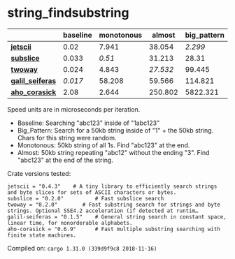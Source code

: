 # string_findsubstring
| | baseline | monotonous | almost | big_pattern |
| --- | --- | --- | --- | --- |
| **[jetscii](https://crates.io/crates/jetscii)** | 0.02 | 7.941 | 38.054 | *2.299* |
| **[subslice](https://crates.io/crates/subslice)** | 0.033 | *0.51* | 31.213 | 28.31 |
| **[twoway](https://crates.io/crates/twoway)** | 0.024 | 4.843 | *27.532* | 99.445 |
| **[galil_seiferas](https://crates.io/crates/galil_seiferas)** | *0.017* | 58.208 | 59.566 | 114.821 |
| **[aho_corasick](https://crates.io/crates/aho_corasick)** | 2.08 | 2.644 | 250.802 | 5822.321 |

Speed units are in microseconds per iteration.

* Baseline: Searching "abc123" inside of "1abc123"
* Big_Pattern: Search for a 50kb string inside of "1" + the 50kb string. Chars for this string were random.
* Monotonous: 50kb string of all 1s. Find "abc123" at the end.
* Almost: 50kb string repeating "abc12" without the ending "3". Find "abc123" at the end of the string.

Crate versions tested:

    jetscii = "0.4.3"    # A tiny library to efficiently search strings and byte slices for sets of ASCII characters or bytes.
    subslice = "0.2.0"          # Fast subslice search
    twoway = "0.2.0"        # Fast substring search for strings and byte strings. Optional SSE4.2 acceleration (if detected at runtim…
    galil-seiferas = "0.1.5"    # General string search in constant space, linear time, for nonorderable alphabets.
    aho-corasick = "0.6.9"      # Fast multiple substring searching with finite state machines.

Compiled on: `cargo 1.31.0 (339d9f9c8 2018-11-16)`